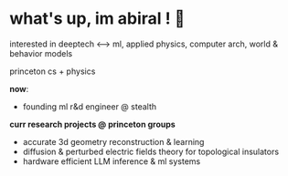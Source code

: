 # what's up, im abiral ! 🐝

interested in deeptech <--> ml, applied physics, computer arch, world & behavior models

princeton cs + physics

**now**: 
- founding ml r&d engineer @ stealth

**curr research projects @ princeton groups**
- accurate 3d geometry reconstruction & learning 
- diffusion & perturbed electric fields theory for topological insulators
- hardware efficient LLM inference & ml systems
